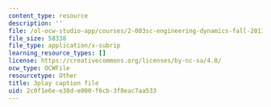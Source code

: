 ```yaml
---
content_type: resource
description: ''
file: /ol-ocw-studio-app/courses/2-003sc-engineering-dynamics-fall-2011/2c0f1e6ee38de000f6cb3f8eac7aa533_PZ1zxBO1kO8.srt
file_size: 58338
file_type: application/x-subrip
learning_resource_types: []
license: https://creativecommons.org/licenses/by-nc-sa/4.0/
ocw_type: OCWFile
resourcetype: Other
title: 3play caption file
uid: 2c0f1e6e-e38d-e000-f6cb-3f8eac7aa533
---
```

